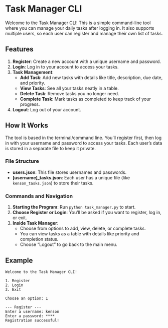 # Task Manager CLI

Welcome to the Task Manager CLI! This is a simple command-line tool where you can manage your daily tasks after logging in. It also supports multiple users, so each user can register and manage their own list of tasks.

## Features

1. **Register**: Create a new account with a unique username and password.
2. **Login**: Log in to your account to access your tasks.
3. **Task Management**:
   - **Add Task**: Add new tasks with details like title, description, due date, and priority.
   - **View Tasks**: See all your tasks neatly in a table.
   - **Delete Task**: Remove tasks you no longer need.
   - **Complete Task**: Mark tasks as completed to keep track of your progress.
4. **Logout**: Log out of your account.

## How It Works

The tool is based in the terminal/command line. You’ll register first, then log in with your username and password to access your tasks. Each user’s data is stored in a separate file to keep it private.

### File Structure

- **users.json**: This file stores usernames and passwords.
- **[username]_tasks.json**: Each user has a unique file (like `kenson_tasks.json`) to store their tasks.

### Commands and Navigation

1. **Starting the Program**: Run `python task_manager.py` to start.
2. **Choose Register or Login**: You’ll be asked if you want to register, log in, or exit.
3. **Inside Task Manager**:
   - Choose from options to add, view, delete, or complete tasks.
   - You can view tasks as a table with details like priority and completion status.
   - Choose “Logout” to go back to the main menu.

## Example

```plaintext
Welcome to the Task Manager CLI!

1. Register
2. Login
3. Exit

Choose an option: 1

--- Register ---
Enter a username: kenson
Enter a password: ****
Registration successful!
